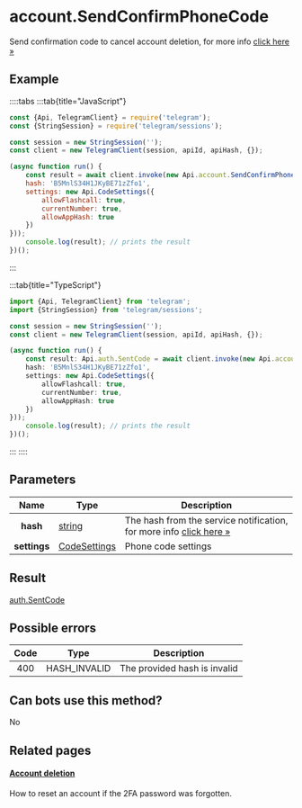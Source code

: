# account.SendConfirmPhoneCode

Send confirmation code to cancel account deletion, for more info [click here »](https://core.telegram.org/api/account-deletion)



## Example

::::tabs
:::tab{title="JavaScript"}
```js
const {Api, TelegramClient} = require('telegram');
const {StringSession} = require('telegram/sessions');

const session = new StringSession('');
const client = new TelegramClient(session, apiId, apiHash, {});

(async function run() {
    const result = await client.invoke(new Api.account.SendConfirmPhoneCode({
    hash: 'B5MnlS34H1JKyBE71zZfo1',
    settings: new Api.CodeSettings({
        allowFlashcall: true,
        currentNumber: true,
        allowAppHash: true
    })
}));
    console.log(result); // prints the result
})();
```
:::

:::tab{title="TypeScript"}
```ts
import {Api, TelegramClient} from 'telegram';
import {StringSession} from 'telegram/sessions';

const session = new StringSession('');
const client = new TelegramClient(session, apiId, apiHash, {});

(async function run() {
    const result: Api.auth.SentCode = await client.invoke(new Api.account.SendConfirmPhoneCode({
    hash: 'B5MnlS34H1JKyBE71zZfo1',
    settings: new Api.CodeSettings({
        allowFlashcall: true,
        currentNumber: true,
        allowAppHash: true
    })
}));
    console.log(result); // prints the result
})();
```
:::
::::



## Parameters

| Name | Type | Description |
| :--: | ---- | ----------- |
| **hash** | [string](https://core.telegram.org/type/string) | The hash from the service notification, for more info [click here »](https://core.telegram.org/api/account-deletion) 
| **settings** | [CodeSettings](https://core.telegram.org/type/CodeSettings) | Phone code settings 


## Result

[auth.SentCode](https://core.telegram.org/type/auth.SentCode)



## Possible errors

| Code | Type | Description |
| :--: | ---- | ----------- |
| 400 | HASH\_INVALID | The provided hash is invalid 


## Can bots use this method?

No

## Related pages

#### [Account deletion](https://core.telegram.org/api/account-deletion)

How to reset an account if the 2FA password was forgotten.





